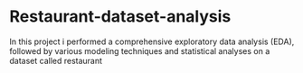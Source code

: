 # Restaurant-dataset-analysis
In this project i performed a comprehensive exploratory data analysis (EDA), followed by various modeling techniques and statistical analyses on a dataset called restaurant
